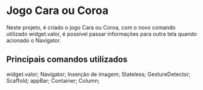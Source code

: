 # Jogo Cara ou Coroa

Neste projeto, é criado o jogo Cara ou Coroa, com o novo comando utilizado widget.valor, é possível passar informações para outra tela quando acionado o Navigator.

## Principais comandos utilizados

widget.valor; Navigator; Inserção de imagem; Stateless; GestureDetector; Scaffold; appBar; Container; Column;
